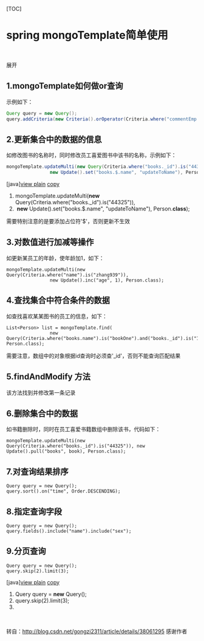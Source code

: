 [TOC]



# spring mongoTemplate简单使用

 

展开



## 1.mongoTemplate如何做or查询

示例如下：

```java
Query query = new Query();  
query.addCriteria(new Criteria().orOperator(Criteria.where("commentEmp._id").is(emp.getId()), Criteria.where("replyEmpId").is(emp.getId())));  
```



## 2.更新集合中的数据的信息

如修改图书的名称时，同时修改员工喜爱图书中该书的名称，示例如下：

```java
mongoTemplate.updateMulti(new Query(Criteria.where("books._id").is("44325")),  
                new Update().set("books.$.name", "updateToName"), Person.class);  
```

[java][view plain](http://blog.csdn.net/gongzi2311/article/details/38061295#) [copy](http://blog.csdn.net/gongzi2311/article/details/38061295#)



1. mongoTemplate.updateMulti(**new** Query(Criteria.where("books._id").is("44325")), 
2. ​        **new** Update().set("books.$.name", "updateToName"), Person.**class**); 

需要特别注意的是要添加占位符'$'，否则更新不生效

## 3.对数值进行加减等操作

如更新某员工的年龄，使年龄加1，如下：

```
mongoTemplate.updateMulti(new Query(Criteria.where("name").is("zhang939")),   
                new Update().inc("age", 1), Person.class);  
```

## 4.查找集合中符合条件的数据

如查找喜欢某某图书的员工的信息，如下：

```
List<Person> list = mongoTemplate.find(  
                new Query(Criteria.where("books.name").is("bookOne").and("books._id").is("19978")), Person.class);  
```


需要注意，数组中的对象根据id查询时必须查'_id'，否则不能查询匹配结果



## 5.findAndModify 方法

该方法找到并修改第一条记录

## 6.删除集合中的数据

如书籍删除时，同时在员工喜爱书籍数组中删除该书，代码如下：

```
mongoTemplate.updateMulti(new Query(Criteria.where("books._id").is("44325")), new Update().pull("books", book), Person.class);  
```

## 7.对查询结果排序

```
Query query = new Query();  
query.sort().on("time", Order.DESCENDING);  
```

## 8.指定查询字段

```
Query query = new Query();  
query.fields().include("name").include("sex");  
```

## 9.分页查询

```
Query query = new Query();  
query.skip(2).limit(3);  
```



[java][view plain](http://blog.csdn.net/gongzi2311/article/details/38061295#) [copy](http://blog.csdn.net/gongzi2311/article/details/38061295#)



1. Query query = **new** Query(); 
2. query.skip(2).limit(3); 
3. 



 



转自：http://blog.csdn.net/gongzi2311/article/details/38061295 感谢作者